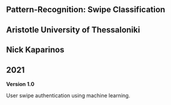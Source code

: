 ## Pattern-Recognition: Swipe Classification
## Aristotle University of Thessaloniki
## Nick Kaparinos
## 2021

**Version 1.0**

User swipe authentication using machine learning.
